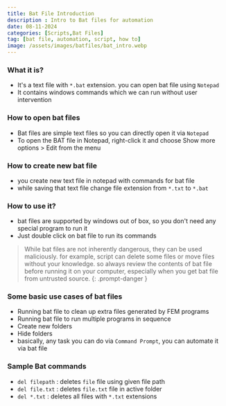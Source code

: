 ```yaml
---
title: Bat File Introduction
description : Intro to Bat files for automation
date: 08-11-2024
categories: [Scripts,Bat Files]
tag: [bat file, automation, script, how to]
image: /assets/images/batfiles/bat_intro.webp
---
```


### What it is?
- It's a text file with `*.bat` extension. you can open bat file using `Notepad`
- It contains windows commands which we can run without user intervention

### How to open bat files
- Bat files are simple text files so you can directly open it via `Notepad`
- To open the BAT file in Notepad, right-click it and choose Show more options > Edit from the menu

### How to create new bat file
- you create new text file in notepad with commands for bat file 
- while saving that text file change file extension from `*.txt` to `*.bat`

### How to use it?
- bat files are supported by windows out of box, so you don't need any special program to run it
- Just double click on bat file to run its commands

<!-- markdownlint-capture -->
<!-- markdownlint-disable -->
> While bat files are not inherently dangerous, they can be used maliciously. for example, script can delete some files or move files without your knowledge.
> so always review the contents of bat file before running it on your computer, 
> especially when you get bat file from untrusted source.
{: .prompt-danger }
<!-- markdownlint-restore -->

### Some basic use cases of bat files
- Running bat file to clean up extra files generated by FEM programs
- Running bat file to run multiple programs in sequence
- Create new folders 
- Hide folders
- basically, any task you can do via `Command Prompt`, you can automate it via bat file

### Sample Bat commands
- `del filepath` : deletes `file` file using given file path
- `del file.txt` : deletes `file.txt` file in active folder
- `del *.txt` : deletes all files with `*.txt` extensions

